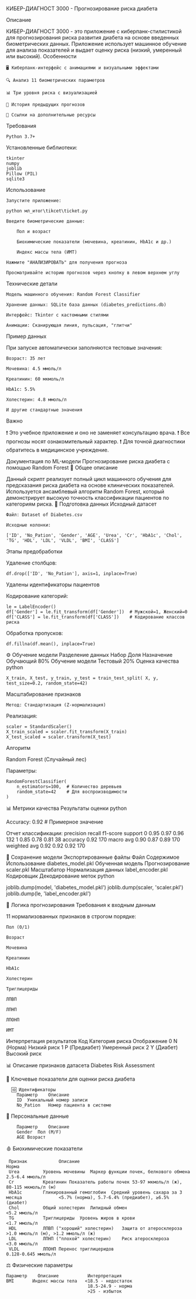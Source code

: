 КИБЕР-ДИАГНОСТ 3000 - Прогнозирование риска диабета


Описание

КИБЕР-ДИАГНОСТ 3000 - это приложение с киберпанк-стилистикой для прогнозирования риска развития диабета на основе введенных биометрических данных. Приложение использует машинное обучение для анализа показателей и выдает оценку риска (низкий, умеренный или высокий).
Особенности

    🖥️ Киберпанк-интерфейс с анимациями и визуальными эффектами

    🔍 Анализ 11 биометрических параметров

    📊 Три уровня риска с визуализацией

    📅 История предыдущих прогнозов

    📌 Ссылки на дополнительные ресурсы
Требования

    Python 3.7+

 Установленные библиотеки:

    tkinter
    numpy
    joblib
    Pillow (PIL)
    sqlite3

    
Использование

    Запустите приложение:

    python мл_итог\tikcet\ticket.py

    Введите биометрические данные:

        Пол и возраст

        Биохимические показатели (мочевина, креатинин, HbA1c и др.)

        Индекс массы тела (ИМТ)

    Нажмите "АНАЛИЗИРОВАТЬ" для получения прогноза

    Просматривайте историю прогнозов через кнопку в левом верхнем углу

Технические детали

    Модель машинного обучения: Random Forest Classifier

    Хранение данных: SQLite база данных (diabetes_predictions.db)

    Интерфейс: Tkinter с кастомными стилями

    Анимации: Сканирующая линия, пульсация, "глитчи"

Пример данных

При запуске автоматически заполняются тестовые значения:

    Возраст: 35 лет

    Мочевина: 4.5 ммоль/л

    Креатинин: 60 мкмоль/л

    HbA1c: 5.5%

    Холестерин: 4.8 ммоль/л

    И другие стандартные значения

Важно

❗ Это учебное приложение и оно не заменяет консультацию врача.
❗ Все прогнозы носят ознакомительный характер.
❗ Для точной диагностики обратитесь в медицинское учреждение.







Документация по ML-модели
Прогнозирование риска диабета с помощью Random Forest
📌 Общее описание

Данный скрипт реализует полный цикл машинного обучения для предсказания риска диабета на основе клинических показателей. Используется ансамблевый алгоритм Random Forest, который демонстрирует высокую точность классификации пациентов по категориям риска.
📂 Подготовка данных
Исходный датасет

    Файл: Dataset of Diabetes.csv

    Исходные колонки:

    ['ID', 'No_Pation', 'Gender', 'AGE', 'Urea', 'Cr', 'HbA1c', 'Chol', 'TG', 'HDL', 'LDL', 'VLDL', 'BMI', 'CLASS']

Этапы предобработки

Удаление столбцов:


    df.drop(['ID', 'No_Pation'], axis=1, inplace=True)

Удалены идентификаторы пациентов

Кодирование категорий:


    le = LabelEncoder()
    df['Gender'] = le.fit_transform(df['Gender'])  # Мужской=1, Женский=0
    df['CLASS'] = le.fit_transform(df['CLASS'])    # Кодирование классов риска

Обработка пропусков:

    df.fillna(df.mean(), inplace=True)


⚙ Обучение модели
Разделение данных
Набор	Доля	Назначение
Обучающий	80%	Обучение модели
Тестовый	20%	Оценка качества
python

    X_train, X_test, y_train, y_test = train_test_split( X, y, test_size=0.2, random_state=42)

Масштабирование признаков

    Метод: Стандартизация (Z-нормализация)

Реализация:
    
    scaler = StandardScaler()
    X_train_scaled = scaler.fit_transform(X_train)
    X_test_scaled = scaler.transform(X_test)

Алгоритм

Random Forest (Случайный лес)

Параметры:
    

    RandomForestClassifier(
        n_estimators=100,  # Количество деревьев
        random_state=42    # Для воспроизводимости
    )

📊 Метрики качества
Результаты оценки
python

Accuracy: 0.92  # Примерное значение

Отчет классификации:
              precision  recall  f1-score  support
           0       0.95      0.97      0.96      132
           1       0.85      0.78      0.81       38
    accuracy                           0.92      170
   macro avg       0.90      0.87      0.89      170
weighted avg       0.92      0.92      0.92      170

💾 Сохранение модели
Экспортированные файлы
Файл	Содержимое	Использование
diabetes_model.pkl	Обученная модель	Прогнозирование
scaler.pkl	Масштабатор	Нормализация данных
label_encoder.pkl	Кодировщик	Декодирование меток
python

joblib.dump(model, 'diabetes_model.pkl')
joblib.dump(scaler, 'scaler.pkl')
joblib.dump(le, 'label_encoder.pkl')

🔮 Логика прогнозирования
Требования к входным данным

11 нормализованных признаков в строгом порядке:

    Пол (0/1)

    Возраст

    Мочевина

    Креатинин

    HbA1c

    Холестерин

    Триглицериды

    ЛПВП

    ЛПНП

    ЛПОНП

    ИМТ

Интерпретация результатов
Код	Категория риска	Отображение
0	N (Норма)	Низкий риск
1	P (Предиабет)	Умеренный риск
2	Y (Диабет)	Высокий риск



📊 Описание признаков датасета Diabetes Risk Assessment

📌 Ключевые показатели для оценки риска диабета

      🆔 Идентификаторы
        Параметр	Описание                    
        ID	Уникальный номер записи
        No_Pation	Номер пациента в системе
👤 Персональные данные

        Параметр	Описание
        Gender	Пол (M/F)	
        AGE	Возраст	
🩸 Биохимические показатели

     Признак	        Описание	                	                                   Норма
     Urea	      Уровень мочевины	Маркер функции почек, белкового обмена	                2.5-6.4 ммоль/л
     Cr	          Креатинин	Показатель работы почек	53-97 мкмоль/л (ж),                     80-115 мкмоль/л (м)
     HbA1c	      Гликированный гемоглобин	Средний уровень сахара за 3 месяца	            <5.7% (норма), 5.7-6.4% (предиабет), ≥6.5% (диабет)
     Chol	      Общий холестерин	Липидный обмен	                                        <5.2 ммоль/л
     TG	          Триглицериды	Уровень жиров в крови	                                    <1.7 ммоль/л
     HDL	      ЛПВП ("хороший" холестерин)	Защита от атеросклероза	                    >1.0 ммоль/л (м), >1.2 ммоль/л (ж)
     LDL	      ЛПНП ("плохой" холестерин)	Риск атеросклероза	                        <3.0 ммоль/л
     VLDL	      ЛПОНП	Перенос триглицеридов	                                            0.128-0.645 ммоль/л
     
⚖️ Физические параметры

    Параметр	Описание	       Интерпретация
    BMI	      Индекс массы тела	  <18.5 - недостаток
                                   18.5-24.9 - норма
                                   >25 - избыток
